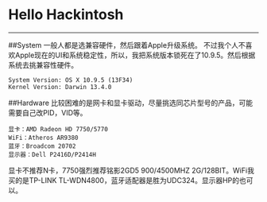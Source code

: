 # Hello Hackintosh

----
##System
一般人都是选兼容硬件，然后跟着Apple升级系统。
不过我个人不喜欢Apple现在的UI和系统稳定性，所以，我把系统版本锁死在了10.9.5。然后根据系统去挑兼容性硬件。

    System Version:	OS X 10.9.5 (13F34)
    Kernel Version:	Darwin 13.4.0

##Hardware
比较困难的是网卡和显卡驱动，尽量挑选同芯片型号的产品，可能需要自己改PID，VID等。

    显卡：AMD Radeon HD 7750/5770
    WiFi：Atheros AR9380
    蓝牙：Broadcom 20702
    显示器：Dell P2416D/P2414H

显卡不推荐N卡，7750强烈推荐铭影2GD5 900/4500MHZ 2G/128BIT。WiFi我买的是TP-LINK TL-WDN4800，蓝牙适配器是胜为UDC324。显示器HP的也可以。